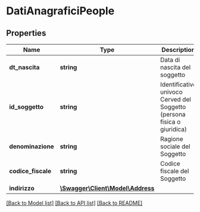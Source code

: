 # DatiAnagraficiPeople

## Properties
Name | Type | Description | Notes
------------ | ------------- | ------------- | -------------
**dt_nascita** | **string** | Data di nascita del soggetto | 
**id_soggetto** | **string** | Identificativo univoco Cerved del Soggetto (persona fisica o giuridica) | 
**denominazione** | **string** | Ragione sociale del Soggetto | 
**codice_fiscale** | **string** | Codice fiscale del Soggetto | 
**indirizzo** | [**\Swagger\Client\Model\Address**](Address.md) |  | [optional] 

[[Back to Model list]](../README.md#documentation-for-models) [[Back to API list]](../README.md#documentation-for-api-endpoints) [[Back to README]](../README.md)


